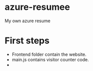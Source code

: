 # azure-resumee
My own azure resume
# First steps
- Frontend folder contain the website.
- main.js contains visitor counter code.
- 